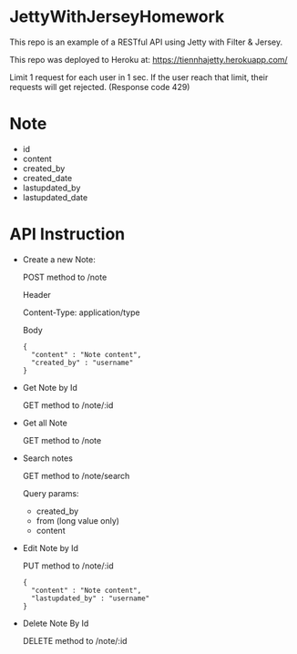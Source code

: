 # JettyWithJerseyHomework

This repo is an example of a RESTful API using Jetty with Filter & Jersey.

This repo was deployed to Heroku at: https://tiennhajetty.herokuapp.com/ 

Limit 1 request for each user in 1 sec. If the user reach that limit, their requests will get rejected. (Response code 429)

# Note
  - id
  - content
  - created_by
  - created_date
  - lastupdated_by
  - lastupdated_date

# API Instruction
- Create a new Note:

  POST method to /note
  
  Header 
  
    Content-Type: application/type
    
  Body
  
      {
        "content" : "Note content",
        "created_by" : "username"
      }

- Get Note by Id

  GET method to /note/:id

- Get all Note

  GET method to /note

- Search notes

  GET method to /note/search
  
  Query params:
  
    + created_by
    + from (long value only)
    + content

- Edit Note by Id

  PUT method to /note/:id
  
      {
        "content" : "Note content",
        "lastupdated_by" : "username"
      }

- Delete Note By Id

  DELETE method to /note/:id
